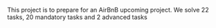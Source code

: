 This project is to prepare for an AirBnB upcoming project. We solve 22 tasks, 20 mandatory tasks and 2 advanced tasks
